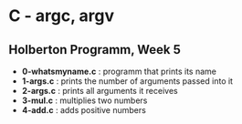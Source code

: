 <h1>C - argc, argv</h1>
<h2>Holberton Programm, Week 5</h2>
<ul>
<li><strong>0-whatsmyname.c</strong> : programm that prints its name</li>
<li><strong>1-args.c</strong> : prints the number of arguments passed into it</li>
<li><strong>2-args.c</strong> : prints all arguments it receives</li>
<li><strong>3-mul.c</strong> : multiplies two numbers</li>
<li><strong>4-add.c</strong> : adds positive numbers</li>
</ul>
